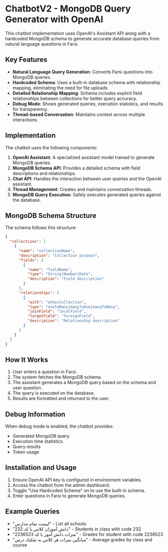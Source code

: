 # ChatbotV2 - MongoDB Query Generator with OpenAI

This chatbot implementation uses OpenAI's Assistant API along with a hardcoded MongoDB schema to generate accurate database queries from natural language questions in Farsi.

## Key Features

- **Natural Language Query Generation**: Converts Farsi questions into MongoDB queries.
- **Hardcoded Schema**: Uses a built-in database schema with relationship mapping, eliminating the need for file uploads.
- **Detailed Relationship Mapping**: Schema includes explicit field relationships between collections for better query accuracy.
- **Debug Mode**: Shows generated queries, execution statistics, and results for transparency.
- **Thread-based Conversation**: Maintains context across multiple interactions.

## Implementation

The chatbot uses the following components:

1. **OpenAI Assistant**: A specialized assistant model trained to generate MongoDB queries.
2. **MongoDB Schema API**: Provides a detailed schema with field descriptions and relationships.
3. **Chat API**: Handles the interaction between user queries and the OpenAI assistant.
4. **Thread Management**: Creates and maintains conversation threads.
5. **MongoDB Query Execution**: Safely executes generated queries against the database.

## MongoDB Schema Structure

The schema follows this structure:

```json
{
  "collections": [
    {
      "name": "collectionName",
      "description": "Collection purpose",
      "fields": [
        {
          "name": "fieldName",
          "type": "String|Number|Date",
          "description": "Field description"
        }
      ],
      "relationships": [
        {
          "with": "otherCollection",
          "type": "oneToMany|manyToOne|manyToMany",
          "joinField": "localField",
          "targetField": "foreignField",
          "description": "Relationship description"
        }
      ]
    }
  ]
}
```

## How It Works

1. User enters a question in Farsi.
2. The system fetches the MongoDB schema.
3. The assistant generates a MongoDB query based on the schema and user question.
4. The query is executed on the database.
5. Results are formatted and returned to the user.

## Debug Information

When debug mode is enabled, the chatbot provides:

- Generated MongoDB query
- Execution time statistics
- Query results
- Token usage

## Installation and Usage

1. Ensure OpenAI API key is configured in environment variables.
2. Access the chatbot from the admin dashboard.
3. Toggle "Use Hardcoded Schema" on to use the built-in schema.
4. Enter questions in Farsi to generate MongoDB queries.

## Example Queries

- "لیست تمام مدارس" - List all schools
- "دانش آموزان کلاس با کد 232" - Students in class with code 232
- "نمرات دانش آموز با کد 2236523" - Grades for student with code 2236523
- "میانگین نمرات هر کلاس به تفکیک درس" - Average grades by class and course

